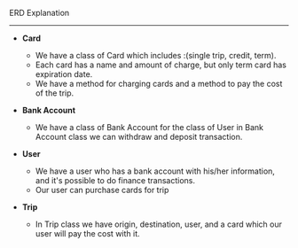 ERD Explanation
___
+ __Card__
  + We have a class of Card which includes :(single trip, credit, term). 
  + Each card has a name and amount of charge, but only term card has expiration date.
  + We have a method for charging cards and a method to pay the cost of the trip.
+ __Bank Account__
  + We have a class of Bank Account for the class of User
  in Bank Account class we can withdraw and deposit transaction.

+ __User__
  + We have a user who has a bank account with his/her information, and it's possible to do finance transactions.
  + Our user can purchase cards for trip

+ __Trip__
  + In Trip class we have origin, destination, user, and a card which our user will pay the cost with it.
